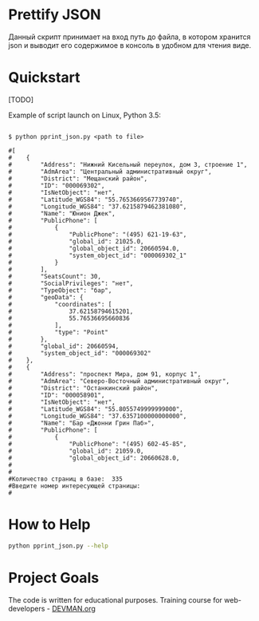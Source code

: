 # Prettify JSON

Данный скрипт принимает на вход путь до файла, в котором хранится json и выводит его содержимое в консоль в удобном для чтения виде. 

# Quickstart

[TODO]

Example of script launch on Linux, Python 3.5:

```#!bash

$ python pprint_json.py <path to file>

#[
#    {
#        "Address": "Нижний Кисельный переулок, дом 3, строение 1",
#        "AdmArea": "Центральный административный округ",
#        "District": "Мещанский район",
#        "ID": "000069302",
#        "IsNetObject": "нет",
#        "Latitude_WGS84": "55.7653669567739740",
#        "Longitude_WGS84": "37.6215879462381080",
#        "Name": "Юнион Джек",
#        "PublicPhone": [
#            {
#                "PublicPhone": "(495) 621-19-63",
#                "global_id": 21025.0,
#                "global_object_id": 20660594.0,
#                "system_object_id": "000069302_1"
#            }
#        ],
#        "SeatsCount": 30,
#        "SocialPrivileges": "нет",
#        "TypeObject": "бар",
#        "geoData": {
#            "coordinates": [
#                37.62158794615201,
#                55.76536695660836
#            ],
#            "type": "Point"
#        },
#        "global_id": 20660594,
#        "system_object_id": "000069302"
#    },
#    {
#        "Address": "проспект Мира, дом 91, корпус 1",
#        "AdmArea": "Северо-Восточный административный округ",
#        "District": "Останкинский район",
#        "ID": "000058901",
#        "IsNetObject": "нет",
#        "Latitude_WGS84": "55.8055749999999000",
#        "Longitude_WGS84": "37.6357100000000000",
#        "Name": "Бар «Джонни Грин Паб»",
#        "PublicPhone": [
#            {
#                "PublicPhone": "(495) 602-45-85",
#                "global_id": 21059.0,
#                "global_object_id": 20660628.0,
#                
#
#Количество страниц в базе:  335 
#Введите номер интересующей страницы: 
#

```

# How to Help

```bash
python pprint_json.py --help
```

# Project Goals

The code is written for educational purposes. Training course for web-developers - [DEVMAN.org](https://devman.org)
